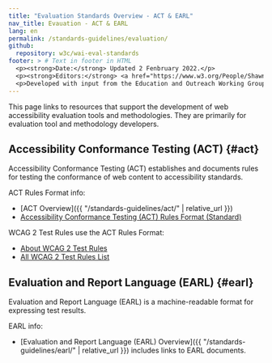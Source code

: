 ```yaml
---
title: "Evaluation Standards Overview - ACT & EARL"
nav_title: Evauation - ACT & EARL
lang: en
permalink: /standards-guidelines/evaluation/
github:
  repository: w3c/wai-eval-standards
footer: > # Text in footer in HTML
  <p><strong>Date:</strong> Updated 2 Fenbruary 2022.</p>
  <p><strong>Editors:</strong> <a href="https://www.w3.org/People/Shawn/">Shawn Lawton Henry</a> and <a href="https://www.w3.org/People/shadi/">Shadi Abou-Zahra</a>.</p>
  <p>Developed with input from the Education and Outreach Working Group (<a href="http://www.w3.org/WAI/EO/">EOWG</a>).</p>
---
```


This page links to resources that support the development of web accessibility evaluation tools and methodologies. They are primarily for evaluation tool and methodology developers.

## Accessibility Conformance Testing (ACT) {#act}

Accessibility Conformance Testing (ACT) establishes and documents rules for testing the conformance of web content to accessibility standards.

ACT Rules Format info:
* [ACT Overview]({{ "/standards-guidelines/act/" | relative_url }})
* [Accessibility Conformance Testing (ACT) Rules Format (Standard)](https://www.w3.org/TR/act-rules-format/)

WCAG 2 Test Rules use the ACT Rules Format:
* [About WCAG 2 Test Rules](/standards-guidelines/act/rules/about/)
* [All WCAG 2 Test Rules List](/standards-guidelines/act/rules/)

## Evaluation and Report Language (EARL) {#earl}

Evaluation and Report Language (EARL) is a machine-readable format for expressing test results.

EARL info:
* [Evaluation and Report Language (EARL) Overview]({{ "/standards-guidelines/earl/" | relative_url }}) includes links to EARL documents.

